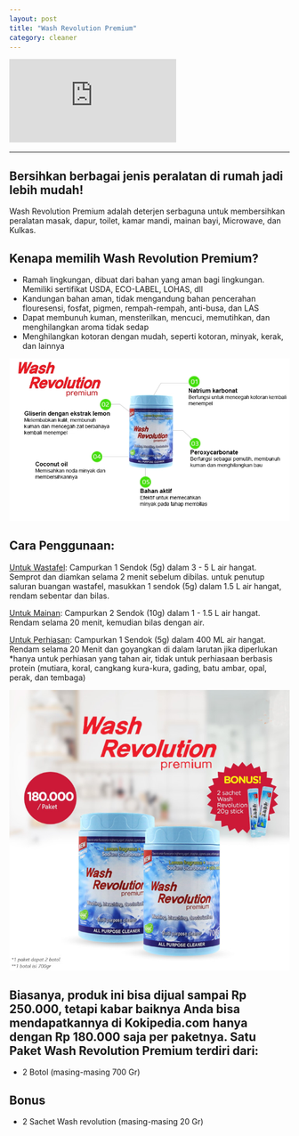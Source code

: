 ```yaml
---
layout: post
title: "Wash Revolution Premium"
category: cleaner
---
```

<div class="video-container">
<iframe src="https://www.youtube.com/embed/jTj6p5Hwn80?rel=0" frameborder="0" allow="accelerometer; autoplay; encrypted-media; gyroscope; picture-in-picture" allowfullscreen></iframe>
</div>

***

## Bersihkan berbagai jenis peralatan di rumah jadi lebih mudah!⁣

Wash Revolution Premium adalah deterjen serbaguna untuk membersihkan peralatan masak, dapur, toilet, kamar mandi,  mainan bayi, Microwave, dan Kulkas.
⁣
## Kenapa memilih Wash Revolution Premium?⁣
- Ramah lingkungan, dibuat dari bahan yang aman bagi lingkungan. Memiliki sertifikat USDA, ECO-LABEL, LOHAS, dll⁣
- Kandungan bahan aman, tidak mengandung bahan pencerahan flouresensi, fosfat, pigmen, rempah-rempah, anti-busa, dan LAS⁣
- Dapat membunuh kuman, mensterilkan, mencuci, memutihkan, dan menghilangkan aroma tidak sedap
- Menghilangkan kotoran dengan mudah, seperti kotoran, minyak, kerak, dan lainnya⁣

![Wash Revolution Premium](/images/wrp-2.webp)

## Cara Penggunaan: 

<u>Untuk Wastafel</u>:
Campurkan 1 Sendok (5g) dalam 3 - 5 L air hangat. Semprot dan diamkan selama 2 menit sebelum dibilas. 
untuk penutup saluran buangan wastafel, masukkan 1 sendok (5g) dalam 1.5 L air hangat, rendam sebentar dan bilas.

<u>Untuk Mainan</u>: 
Campurkan 2 Sendok (10g) dalam 1 - 1.5 L air hangat. Rendam selama 20 menit, kemudian bilas dengan air. 

<u>Untuk Perhiasan</u>:
Campurkan 1 Sendok (5g) dalam 400 ML air hangat. Rendam selama 20 Menit dan goyangkan di dalam larutan jika diperlukan
*hanya untuk perhiasan yang tahan air, tidak untuk perhiasaan berbasis protein (mutiara, koral, cangkang kura-kura, gading, batu ambar, opal, perak, dan tembaga)

![Wash Revolution Premium](/images/wrp-3.jpg)
 
## Biasanya, produk ini bisa dijual sampai Rp 250.000, tetapi kabar baiknya Anda bisa mendapatkannya di Kokipedia.com hanya dengan Rp 180.000 saja per paketnya. Satu Paket Wash Revolution Premium terdiri dari: 
- 2 Botol (masing-masing 700 Gr)

## Bonus
- 2 Sachet Wash revolution (masing-masing 20 Gr)
